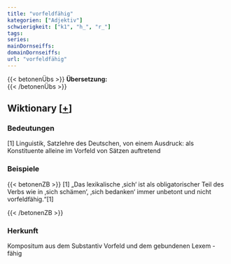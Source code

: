 ```yaml
---
title: "vorfeldfähig"
kategorien: ["Adjektiv"]
schwierigkeit: ["k1", "h_", "r_"]
tags:
series:
mainDornseiffs:
domainDornseiffs:
url: "vorfeldfähig"
---
```


{{< betonenÜbs >}}
**Übersetzung:**  
{{< /betonenÜbs >}}

## Wiktionary [[+](https://de.wiktionary.org/wiki/vorfeldfähig)]

### Bedeutungen
[1] Linguistik, Satzlehre des Deutschen, von einem Ausdruck: als Konstituente alleine im Vorfeld von Sätzen auftretend  

### Beispiele
{{< betonenZB >}}
[1] „Das lexikalische ‚sich‘ ist als obligatorischer Teil des Verbs wie in ‚sich schämen‘, ‚sich bedanken‘ immer unbetont und nicht vorfeldfähig.“[1]  

{{< /betonenZB >}}
### Herkunft
Kompositum aus dem Substantiv Vorfeld und dem gebundenen Lexem -fähig  


